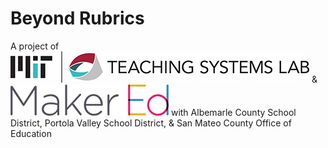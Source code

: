 # **Beyond Rubrics**

A project of
![Alt text](/docs/logo-TSL_478x50.jpg "MIT Teaching Systems Lab") & ![Alt text](/docs/logo-makered_253x50.png "Maker Ed")
with Albemarle County School District, Portola Valley School District, & San Mateo County Office of Education
